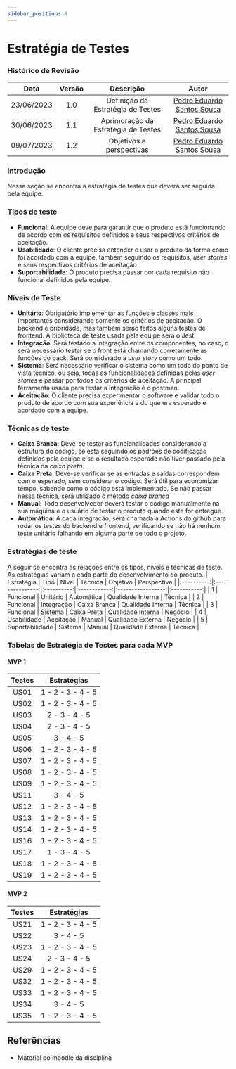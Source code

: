 ```yaml
---
sidebar_position: 8
---
```


# Estratégia de Testes
### **Histórico de Revisão**

|**Data**|**Versão**|**Descrição**|**Autor**|
|:------:|:--------:|:-----------:|:-------:|
| 23/06/2023 | 1.0 | Definição da Estratégia de Testes| [Pedro Eduardo Santos Sousa](https://github.com/PedroEduardoSS)|
| 30/06/2023 | 1.1 | Aprimoração da Estratégia de Testes| [Pedro Eduardo Santos Sousa](https://github.com/PedroEduardoSS)|
| 09/07/2023 | 1.2 | Objetivos e perspectivas| [Pedro Eduardo Santos Sousa](https://github.com/PedroEduardoSS)|

### Introdução
Nessa seção se encontra a estratégia de testes que deverá ser seguida pela equipe.

### Tipos de teste
- **Funcional**: A equipe deve  para garantir que o produto está funcionando de acordo com os requisitos definidos e seus respectivos critérios de aceitação.
- **Usabilidade**: O cliente precisa entender e usar o produto da forma como foi acordado com a equipe, também seguindo os requisitos, *user stories* e seus respectivos critérios de aceitação
- **Suportabilidade**: O produto precisa passar por cada requisito não funcional definidos pela equipe.

### Níveis de Teste 
- **Unitário**: Obrigatório implementar as funções e classes mais importantes considerando somente os critérios de aceitação. O backend é prioridade, mas também serão feitos alguns testes de frontend. A biblioteca de teste usada pela equipe será o Jest.
- **Integração**: Será testado a integração entre os componentes, no caso, o será necessário testar se o front está chamando corretamente as funções do back. Será considerado a *user story* como um todo.
- **Sistema**: Será necessário verificar o sistema como um todo do ponto de vista técnico, ou seja, todas as funcionalidades definidas pelas *user stories* e passar por todos os critérios de aceitação. A principal ferramenta usada para testar a integração é o postman.
- **Aceitação**: O cliente precisa experimentar o software e validar todo o produto de acordo com sua experiência e do que era esperado e acordado com a equipe.

### Técnicas de teste
- **Caixa Branca**: Deve-se testar as funcionalidades considerando a estrutura do código, se está seguindo os padrões de codificação definidos pela equipe e se o resultado esperado não tiver passado pela técnica da *caixa preta*.
- **Caixa Preta**: Deve-se verificar se as entradas e saídas correspondem com o esperado, sem considerar o código. Será útil para economizar tempo, sabendo como o código está implementado. Se não passar nessa técnica, será utilizado o método *caixa branca* 
- **Manual**: Todo desenvolvedor deverá testar o código manualmente na sua máquina e o usuário de testar o produto quando este for entregue.
- **Automática**: A cada integração, será chamada a Actions do github para rodar os testes do backend e frontend, verificando se não há nenhum teste unitário falhando em alguma parte de todo o projeto.

### Estratégias de teste
A seguir se encontra as relações entre os tipos, níveis e técnicas de teste. As estratégias variam a cada parte do desenvolvimento do produto.
| Estratégia |       Tipo      |    Nível   |    Técnica   |      Objetivo     | Perspectiva |
|:----------:|:---------------:|:----------:|:------------:|:-----------------:|:-----------:|
|      1     |    Funcional    |  Unitário  |  Automática  | Qualidade Interna |   Técnica   |
|      2     |    Funcional    | Integração | Caixa Branca | Qualidade Interna |   Técnica   |
|      3     |    Funcional    |   Sistema  |  Caixa Preta | Qualidade Interna |   Negócio   |
|      4     |   Usabilidade   |  Aceitação |    Manual    | Qualidade Externa |   Negócio   |
|      5     | Suportabilidade |   Sistema  |    Manual    | Qualidade Externa |   Técnica   |

### Tabelas de Estratégia de Testes para cada MVP

#### MVP 1
| Testes | Estratégias               |
|:------:|:-------------------------:|
|  US01  |1 - 2 - 3 - 4 - 5|
|  US02  |1 - 2 - 3 - 4 - 5|
|  US03  |2 - 3 - 4 - 5|
|  US04  |2 - 3 - 4 - 5|
|  US05  |3 - 4 - 5|
|  US06  |1 - 2 - 3 - 4 - 5|
|  US07  |1 - 2 - 3 - 4 - 5|
|  US08  |1 - 2 - 3 - 4 - 5|
|  US09  |1 - 2 - 3 - 4 - 5|
|  US11  |3 - 4 - 5|
|  US12  |1 - 2 - 3 - 4 - 5|
|  US13  |1 - 2 - 3 - 4 - 5|
|  US14  |1 - 2 - 3 - 4 - 5|
|  US16  |1 - 2 - 3 - 4 - 5|
|  US17  |1 - 3 - 4 - 5|
|  US18  |1 - 2 - 3 - 4 - 5|
|  US19  |1 - 2 - 3 - 4 - 5|

#### MVP 2
| Testes | Estratégias               |
|:------:|:-------------------------:|
|  US21  |1 - 2 - 3 - 4 - 5|
|  US22  |3 - 4 - 5|
|  US23  |1 - 2 - 3 - 4 - 5|
|  US24  |2 - 3 - 4 - 5|
|  US29  |1 - 2 - 3 - 4 - 5|
|  US32  |1 - 2 - 3 - 4 - 5|
|  US33  |1 - 2 - 3 - 4 - 5|
|  US34  |3 - 4 - 5|
|  US35  |1 - 2 - 3 - 4 - 5|

## Referências 
- Material do moodle da disciplina